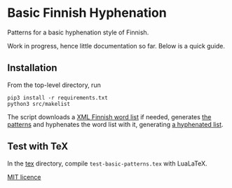 # Basic Finnish Hyphenation

Patterns for a basic hyphenation style of Finnish.

Work in progress, hence little documentation so far.  Below is a quick guide.

## Installation

From the top-level directory, run

    pip3 install -r requirements.txt
    python3 src/makelist

The script downloads a [XML Finnish word list](http://kaino.kotus.fi/sanat/nykysuomi/) if needed, generates [the patterns](tex/hyph-fi-x-basic.pat.txt) and hyphenates the word list with it, generating [a hyphenated list](list/hyphenated.txt).

## Test with TeX

In the [tex](`tex`) directory, compile `test-basic-patterns.tex` with LuaLaTeX.

[MIT licence](https://opensource.org/licenses/MIT)
